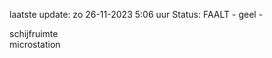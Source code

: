 laatste update: 
zo 26-11-2023  5:06   uur 
Status: FAALT - geel - 
<div class="service R">schijfruimte</div><div class="service R">microstation</div>